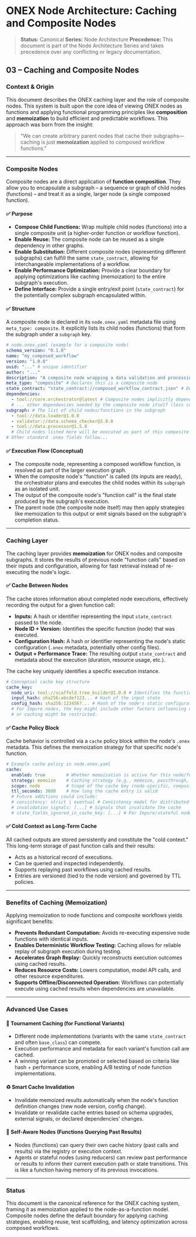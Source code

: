 # ONEX Node Architecture: Caching and Composite Nodes

> **Status:** Canonical
> **Series:** Node Architecture
> **Precedence:** This document is part of the Node Architecture Series and takes precedence over any conflicting or legacy documentation.

## 03 – Caching and Composite Nodes

### Context & Origin

This document describes the ONEX caching layer and the role of composite nodes. This system is built upon the core idea of viewing ONEX nodes as functions and applying functional programming principles like **composition** and **memoization** to build efficient and predictable workflows. This approach was born from the insight:

> "We can create arbitrary parent nodes that cache their subgraphs—caching is just **memoization** applied to composed workflow functions."

---

### Composite Nodes

Composite nodes are a direct application of **function composition**. They allow you to encapsulate a subgraph – a sequence or graph of child nodes (functions) – and treat it as a single, larger node (a single composed function).

#### ✅ Purpose

* **Compose Child Functions:** Wrap multiple child nodes (functions) into a single composite unit (a higher-order function or workflow function).
* **Enable Reuse:** The composite node can be reused as a single dependency in other graphs.
* **Enable Substitution:** Different composite nodes (representing different subgraphs) can fulfill the same `state_contract`, allowing for interchangeable implementations of a workflow.
* **Enable Performance Optimization:** Provide a clear boundary for applying optimizations like caching (memoization) to the entire subgraph's execution.
* **Define Interface:** Provide a single entry/exit point (`state_contract`) for the potentially complex subgraph encapsulated within.

#### ✅ Structure

A composite node is declared in its `node.onex.yaml` metadata file using `meta_type: composite`. It explicitly lists its child nodes (functions) that form the subgraph under a `subgraph` key.

```yaml
# node.onex.yaml (example for a composite node)
schema_version: "0.1.0"
name: "my_composed_workflow"
version: "1.0.0"
uuid: "..." # unique identifier
author: "..."
description: "A composite node wrapping a data validation and processing subgraph."
meta_type: "composite" # Declares this is a composite node
state_contract: "state_contract://composed_workflow_contract.json" # Defines the input/output for the entire subgraph
dependencies:
  - tool://core.orchestrator@latest # Composite nodes implicitly depend on the orchestrator
  # ... other dependencies needed by the composite node itself (less common)
subgraph: # The list of child nodes/functions in the subgraph
  - tool://data.loader@1.0.0
  - validator://data.schema_checker@2.0.0
  - tool://data.processor@1.5.0
  # Child nodes listed here will be executed as part of this composite node's 'function call'
# Other standard .onex fields follow...
```

#### ✅ Execution Flow (Conceptual)

* The composite node, representing a composed workflow function, is resolved as part of the larger execution graph.
* When the composite node's "function" is called (its inputs are ready), the orchestrator plans and executes the child nodes within its `subgraph` as an isolated unit.
* The output of the composite node's "function call" is the final state produced by the subgraph's execution.
* The parent node (the composite node itself) may then apply strategies like memoization to this output or emit signals based on the subgraph's completion status.

---

### Caching Layer

The caching layer provides **memoization** for ONEX nodes and composite subgraphs. It stores the results of previous node "function calls" based on their inputs and configuration, allowing for fast retrieval instead of re-executing the node's logic.

#### ✅ Cache Between Nodes

The cache stores information about completed node executions, effectively recording the output for a given function call:

* **Inputs:** A hash or identifier representing the input `state_contract` passed to the node.
* **Node ID + Version:** Identifies the specific function (node) that was executed.
* **Configuration Hash:** A hash or identifier representing the node's static configuration (`.onex` metadata, potentially other config files).
* **Output + Performance Trace:** The resulting output `state_contract` and metadata about the execution (duration, resource usage, etc.).

The cache key uniquely identifies a specific execution instance.

```yaml
# Conceptual cache key structure
cache_key:
  node_uri: tool://scaffold.tree_builder@1.0.0 # Identifies the function (node ID + version)
  input_hash: sha256:abcdef123... # Hash of the input state
  config_hash: sha256:1234567... # Hash of the node's static configuration
  # For Impure nodes, the key might include other factors influencing output,
  # or caching might be restricted.
```

#### ✅ Cache Policy Block

Cache behavior is controlled via a `cache` policy block within the node's `.onex` metadata. This defines the memoization strategy for that specific node's function.

```yaml
# Example cache policy in node.onex.yaml
cache:
  enabled: true        # Whether memoization is active for this node/function
  strategy: memoize    # Caching strategy (e.g., memoize, passthrough, immutable)
  scope: node          # Scope of the cache key (node-specific, composite-specific, global)
  ttl_seconds: 3600    # How long the cache entry is valid
  # Future additions could include:
  # consistency: strict | eventual # Consistency model for distributed caches
  # invalidation_signals: [...] # Signals that invalidate the cache
  # state_fields_ignored_in_cache_key: [...] # For Impure/stateful nodes, ignore certain volatile input fields in key
```

#### ✅ Cold Context as Long-Term Cache

All cached outputs are stored persistently and constitute the "cold context." This long-term storage of past function calls and their results:

* Acts as a historical record of executions.
* Can be queried and inspected independently.
* Supports replaying past workflows using cached results.
* Entries are versioned (tied to the node version) and governed by TTL policies.

---

### Benefits of Caching (Memoization)

Applying memoization to node functions and composite workflows yields significant benefits:

* **Prevents Redundant Computation:** Avoids re-executing expensive node functions with identical inputs.
* **Enables Deterministic Workflow Testing:** Caching allows for reliable replay of subgraph execution during testing.
* **Accelerates Graph Replay:** Quickly reconstructs execution outcomes using cached results.
* **Reduces Resource Costs:** Lowers computation, model API calls, and other resource expenditures.
* **Supports Offline/Disconnected Operation:** Workflows can potentially execute using cached results when dependencies are unavailable.

---

### Advanced Use Cases

#### 🔁 Tournament Caching (for Functional Variants)

* Different node *implementations* (variants with the same `state_contract` and often `base_class`) can compete.
* Execution performance and metadata for each variant's function call are cached.
* A winning variant can be promoted or selected based on criteria like hash + performance score, enabling A/B testing of node function implementations.

#### ♻️ Smart Cache Invalidation

* Invalidate memoized results automatically when the node's function definition changes (new node version, config change).
* Invalidate or revalidate cache entries based on schema upgrades, external signals, or declared dependencies' changes.

#### 🧠 Self-Aware Nodes (Functions Querying Past Results)

* Nodes (functions) can query their own cache history (past calls and results) via the registry or execution context.
* Agents or stateful nodes (using reducers) can review past performance or results to inform their current execution path or state transitions. This is like a function having memory of its previous invocations.

---

### Status

This document is the canonical reference for the ONEX caching system, framing it as memoization applied to the node-as-a-function model. Composite nodes define the default boundary for applying caching strategies, enabling reuse, test scaffolding, and latency optimization across composed workflows. 